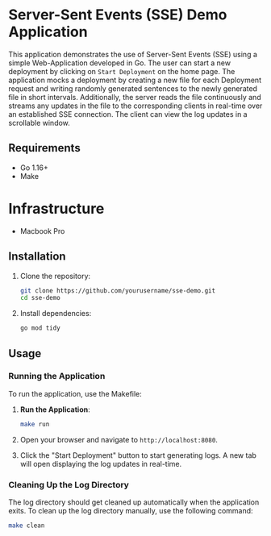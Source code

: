 # Server-Sent Events (SSE) Demo Application

This application demonstrates the use of Server-Sent Events (SSE) using a simple Web-Application developed in Go. The user can start a new deployment by clicking on `Start Deployment` on the home page. The application mocks a deployment by creating a new file for each Deployment request and writing randomly generated sentences to the newly generated file in short intervals. Additionally, the server reads the file continuously and streams any updates in the file to the corresponding clients in real-time over an established SSE connection. The client can view the log updates in a scrollable window.

## Requirements

- Go 1.16+
- Make

# Infrastructure

- Macbook Pro

## Installation

1. Clone the repository:
    ```sh
    git clone https://github.com/yourusername/sse-demo.git
    cd sse-demo
    ```

2. Install dependencies:
    ```sh
    go mod tidy
    ```

## Usage

### Running the Application

To run the application, use the Makefile:

1. **Run the Application**:
    ```sh
    make run
    ```

2. Open your browser and navigate to `http://localhost:8080`.

3. Click the "Start Deployment" button to start generating logs. A new tab will open displaying the log updates in real-time.

### Cleaning Up the Log Directory
The log directory should get cleaned up automatically when the application exits.
To clean up the log directory manually, use the following command:

```sh
make clean